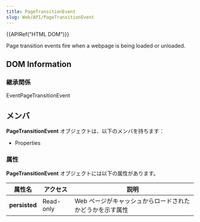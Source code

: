 ```yaml
---
title: PageTransitionEvent
slug: Web/API/PageTransitionEvent
---
```

{{APIRef("HTML DOM")}}

Page transition events fire when a webpage is being loaded or unloaded.

## DOM Information

### 継承関係

EventPageTransitionEvent

##

## メンバ

**PageTransitionEvent** オブジェクトは、以下のメンバを持ちます：

- Properties

### 属性

**PageTransitionEvent** オブジェクトには以下の属性があります。

| 属性名        | アクセス  | 説明                                                     |
| ------------- | --------- | -------------------------------------------------------- |
| **persisted** | Read-only | Web ページがキャッシュからロードされたかどうかを示す属性 |
